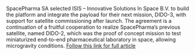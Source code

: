 SpacePharma SA selected ISIS – Innovative Solutions In Space B.V. to build the platform and integrate the payload for their next mission, DIDO-3, with support for satellite commissioning after launch. The agreement is a continuation of a fruitful cooperation to realize SpacePharma’s previous satellite, named DIDO-2, which was the proof of concept mission to test miniaturized end-to-end pharmaceutical laboratory in space, allowing microgravity conditions.
[Follow this link for full article](https://www.isispace.nl/news/isis-selected-by-spacepharma-again-to-realize-their-next-dido-mission/)
